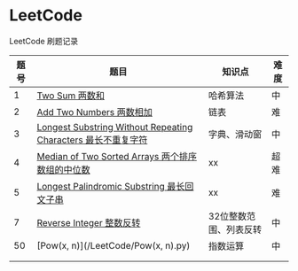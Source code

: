 # LeetCode
LeetCode 刷题记录

| 题号| 题目 | 知识点 | 难度 |
| ------ | ------ | ------ | ------ |
| 1 | [Two Sum 两数和](/LeetCode/Two_Sum.py)| 哈希算法 | 中 |
| 2 | [Add Two Numbers 两数相加](/LeetCode/Add_Two_Numbers.py)| 链表 | 难 |
| 3 | [Longest Substring Without Repeating Characters 最长不重复字符](/LeetCode/Longest_Substring_Without_Repeating_Characters.py)| 字典、滑动窗 | 中 |
| 4 | [Median of Two Sorted Arrays 两个排序数组的中位数](/LeetCode/Median_of_Two_Sorted_Arrays.py)| xx | 超难 |
| 5 | [Longest Palindromic Substring 最长回文子串](/LeetCode/Longest_Palindromic_Substring.py)| xx | 难 |
| 7 | [Reverse Integer 整数反转](/LeetCode/Reverse_Integer.py)| 32位整数范围、列表反转 | 中 |
| 50 | [Pow(x, n)](/LeetCode/Pow(x, n).py)| 指数运算 | 中 |
|  | [](/LeetCode/)|  |  |
|  | [](/LeetCode/)|  |  |

